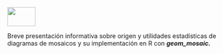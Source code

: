 <img src="https://cloud.githubusercontent.com/assets/73663/20457773/76543fcc-ae60-11e6-8ac2-c5db1406502e.png" width="64" height="44" />

Breve presentación informativa sobre origen y utilidades estadísticas de diagramas de mosaicos y su implementación en R con ***geom_mosaic.***
